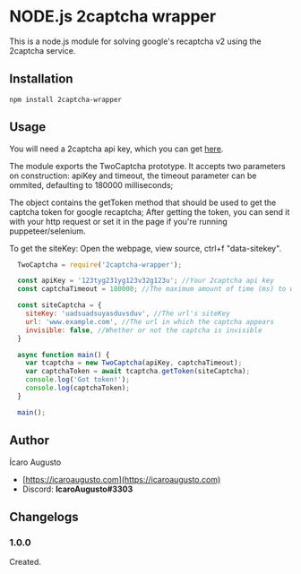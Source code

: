 # NODE.js 2captcha wrapper

This is a node.js module for solving google's recaptcha v2 using the 2captcha service.

## Installation

`npm install 2captcha-wrapper`

## Usage

You will need a 2captcha api key, which you can get [here](https://2captcha.com?from=7451288).

The module exports the TwoCaptcha prototype. It accepts two parameters on construction: apiKey and timeout, 
the timeout parameter can be ommited, defaulting to 180000 milliseconds;

The object contains the getToken method that should be used to get the captcha token for google recaptcha;
After getting the token, you can send it with your http request or set it in the page if you're running puppeteer/selenium.

To get the siteKey: Open the webpage, view source, ctrl+f "data-sitekey".

```JavaScript
  TwoCaptcha = require('2captcha-wrapper');

  const apiKey = '123tyg231yg123v32g123u'; //Your 2captcha api key
  const captchaTimeout = 180000; //The maximum amount of time (ms) to wait for the captcha to be solved.

  const siteCaptcha = {
    siteKey: 'uadsuadsuyasduvsduv', //The url's siteKey
    url: 'www.example.com', //The url in which the captcha appears
    invisible: false, //Whether or not the captcha is invisible
  }

  async function main() {
    var tcaptcha = new TwoCaptcha(apiKey, captchaTimeout);
    var captchaToken = await tcaptcha.getToken(siteCaptcha);
    console.log('Got token!');
    console.log(captchaToken);
  }

  main();
```

## Author

Ícaro Augusto

* [https://icaroaugusto.com](https://icaroaugusto.com)
* Discord: **IcaroAugusto#3303**

## Changelogs

### 1.0.0

Created.